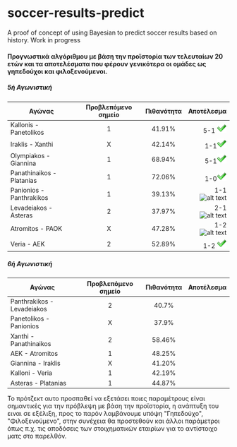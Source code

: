 # soccer-results-predict
A proof of concept of using Bayesian to predict soccer results based on history. Work in progress

#### Προγνωστικά αλγόριθμου με βάση την προϊστορία των τελευταίων 20 ετών και τα αποτελέσματα που φέρουν γενικότερα οι ομάδες ως γηπεδούχοι και φιλοξενούμενοι.

##### 5ή Αγωνιστική

| Αγώνας        | Προβλεπόμενο σημείο           | Πιθανότητα  | Αποτέλεσμα  |
| ------------- |:-------------:| :-----:| -----:|
| Kallonis - Panetolikos      | 1 | 41.91% | 5-1 ![alt text](https://raw.githubusercontent.com/AvraamMavridis/soccer-results-predict/master/correct.png "Σωστό")
| Iraklis - Xanthi      | X      |   42.14% | 1-1![alt text](https://raw.githubusercontent.com/AvraamMavridis/soccer-results-predict/master/correct.png "Σωστό")
| Olympiakos - Giannina | 1     |    68.94% | 5-1![alt text](https://raw.githubusercontent.com/AvraamMavridis/soccer-results-predict/master/correct.png "Σωστό")
| Panathinaikos - Platanias | 1      |    72.06% | 1-0![alt text](https://raw.githubusercontent.com/AvraamMavridis/soccer-results-predict/master/correct.png "Σωστό")
| Panionios - Panthrakikos | 1     |    39.13% | 1-1![alt text](http://findicons.com/files/icons/977/rrze/22/false.png "Λάθος")
| Levadeiakos - Asteras | 2     |    37.97% | 2-1![alt text](http://findicons.com/files/icons/977/rrze/22/false.png "Λάθος")
| Atromitos - PAOK | X     |    47.28% | 1-2![alt text](http://findicons.com/files/icons/977/rrze/22/false.png "Λάθος")
| Veria - AEK | 2     |    52.89% | 1-2 ![alt text](https://raw.githubusercontent.com/AvraamMavridis/soccer-results-predict/master/correct.png "Σωστό")

##### 6ή Αγωνιστική

| Αγώνας        | Προβλεπόμενο σημείο           | Πιθανότητα  | Αποτέλεσμα  |
| ------------- |:-------------:| :-----:| -----:|
| Panthrakikos - Levadeiakos      | 2 | 40.7% |
| Panetolikos - Panionios      | X      |   37.9% |
| Xanthi - Panathinaikos | 2      |    58.46% |
| AEK - Atromitos | 1      |    48.25% |
| Giannina - Iraklis | X     |    41.20% |
| Kalloni - Veria | 1     |    42.19% |
| Asteras - Platanias | 1     |    44.87% |

Το πρότζεκτ αυτο προσπαθεί να εξετάσει ποιες παραμέτρους είναι σημαντικές για την πρόβλεψη με βάση την προϊστορία, η ανάπτυξη του ειναι σε εξέλιξη, προς το παρόν λαμβάνουμε υπόψη "Γηπεδούχο", "Φιλοξενούμενο", στην συνέχεια θα προστεθούν και άλλοι παράμετροι όπως π.χ. τις αποδόσεις των στοιχηματικών εταιρίων για το αντίστοιχο ματς στο παρελθόν.
